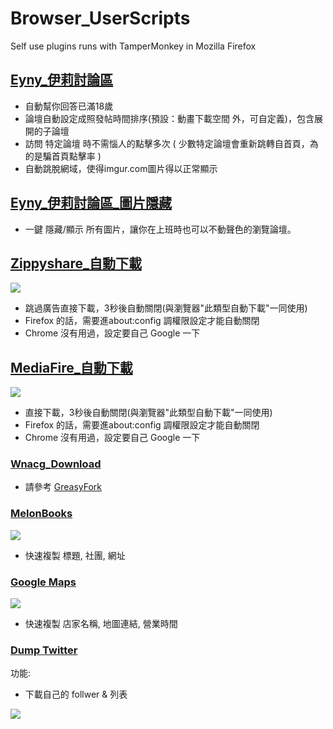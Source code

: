 # Browser_UserScripts

Self use plugins runs with TamperMonkey in Mozilla Firefox

## [Eyny_伊莉討論區](https://greasyfork.org/zh-TW/scripts/27675-eyny)

* 自動幫你回答已滿18歲
* 論壇自動設定成照發帖時間排序(預設：動畫下載空間 外，可自定義)，包含展開的子論壇
* 訪問 特定論壇 時不需惱人的點擊多次 ( 少數特定論壇會重新跳轉自首頁，為的是騙首頁點擊率 )
* 自動跳脫網域，使得imgur.com圖片得以正常顯示

## [Eyny_伊莉討論區_圖片隱藏](https://greasyfork.org/zh-TW/scripts/27739-eyny-imggreaseFork)

* 一鍵 隱藏/顯示 所有圖片，讓你在上班時也可以不動聲色的瀏覽論壇。

## [Zippyshare_自動下載](https://greasyfork.org/zh-TW/scripts/27823-zippyshare)

![](https://i.imgur.com/OwKOIkz.gif)

* 跳過廣告直接下載，3秒後自動關閉(與瀏覽器"此類型自動下載"一同使用)
* Firefox 的話，需要進about:config 調權限設定才能自動關閉
* Chrome 沒有用過，設定要自己 Google 一下

## [MediaFire_自動下載](https://greasyfork.org/zh-TW/scripts/377279-mediafire)

![](https://i.imgur.com/QZCVwU1.gif)

* 直接下載，3秒後自動關閉(與瀏覽器"此類型自動下載"一同使用)
* Firefox 的話，需要進about:config 調權限設定才能自動關閉
* Chrome 沒有用過，設定要自己 Google 一下

### [Wnacg_Download](https://greasyfork.org/zh-TW/scripts/386909-wnacgdownload)

* 請參考 [GreasyFork](https://greasyfork.org/zh-TW/scripts/386909-wnacgdownload)

### [MelonBooks](https://greasyfork.org/zh-TW/scripts/382647-melonbooks-enhanced)

![](https://i.imgur.com/2NbbyfE.gif)

* 快速複製 標題, 社團, 網址

### [Google Maps](https://github.com/yanagiragi/Browser_UserScripts/raw/master/CopyGoogleMapShopInfo.user.js)

![](https://i.imgur.com/zAJ9MCq.jpg)

* 快速複製 店家名稱, 地圖連結, 營業時間

### [Dump Twitter](https://github.com/yanagiragi/Browser_UserScripts/raw/master/DumpTwitterFollower.user.js)

功能:

* 下載自己的 follwer & 列表

![](https://imgur.com/IlwCovL.jpg)